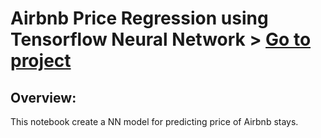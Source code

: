 # Airbnb Price Regression using Tensorflow Neural Network > [Go to project](https://github.com/tophercollins/airbnb-price-regression)

## Overview:
This notebook create a NN model for predicting price of Airbnb stays.
